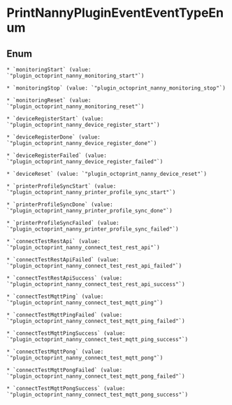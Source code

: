 
# PrintNannyPluginEventEventTypeEnum

## Enum


    * `monitoringStart` (value: `"plugin_octoprint_nanny_monitoring_start"`)

    * `monitoringStop` (value: `"plugin_octoprint_nanny_monitoring_stop"`)

    * `monitoringReset` (value: `"plugin_octoprint_nanny_monitoring_reset"`)

    * `deviceRegisterStart` (value: `"plugin_octoprint_nanny_device_register_start"`)

    * `deviceRegisterDone` (value: `"plugin_octoprint_nanny_device_register_done"`)

    * `deviceRegisterFailed` (value: `"plugin_octoprint_nanny_device_register_failed"`)

    * `deviceReset` (value: `"plugin_octoprint_nanny_device_reset"`)

    * `printerProfileSyncStart` (value: `"plugin_octoprint_nanny_printer_profile_sync_start"`)

    * `printerProfileSyncDone` (value: `"plugin_octoprint_nanny_printer_profile_sync_done"`)

    * `printerProfileSyncFailed` (value: `"plugin_octoprint_nanny_printer_profile_sync_failed"`)

    * `connectTestRestApi` (value: `"plugin_octoprint_nanny_connect_test_rest_api"`)

    * `connectTestRestApiFailed` (value: `"plugin_octoprint_nanny_connect_test_rest_api_failed"`)

    * `connectTestRestApiSuccess` (value: `"plugin_octoprint_nanny_connect_test_rest_api_success"`)

    * `connectTestMqttPing` (value: `"plugin_octoprint_nanny_connect_test_mqtt_ping"`)

    * `connectTestMqttPingFailed` (value: `"plugin_octoprint_nanny_connect_test_mqtt_ping_failed"`)

    * `connectTestMqttPingSuccess` (value: `"plugin_octoprint_nanny_connect_test_mqtt_ping_success"`)

    * `connectTestMqttPong` (value: `"plugin_octoprint_nanny_connect_test_mqtt_pong"`)

    * `connectTestMqttPongFailed` (value: `"plugin_octoprint_nanny_connect_test_mqtt_pong_failed"`)

    * `connectTestMqttPongSuccess` (value: `"plugin_octoprint_nanny_connect_test_mqtt_pong_success"`)



